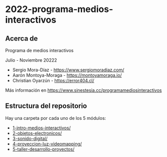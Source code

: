 # 2022-programa-medios-interactivos

## Acerca de

Programa de medios interactivos

Julio - Noviembre 20222

* Sergio Mora-Díaz - https://www.sergiomoradiaz.com/
* Aarón Montoya-Moraga - https://montoyamoraga.io/
* Christian Oyarzún - https://error404.cl/

Más información en https://www.sinestesia.cc/programamediosinteractivos

## Estructura del repositorio

Hay una carpeta por cada uno de los 5 módulos:

* [1-intro-medios-interactivos/](1-intro-medios-interactivos/)
* [2-objetos-electronicos/](2-objetos-electronicos/)
* [3-sonido-digital/](3-sonido-digital)
* [4-proyeccion-luz-videomapping/](4-proyeccion-luz-videomapping/)
* [5-taller-desarrollo-proyectos/](5-taller-desarrollo-proyectos/)
